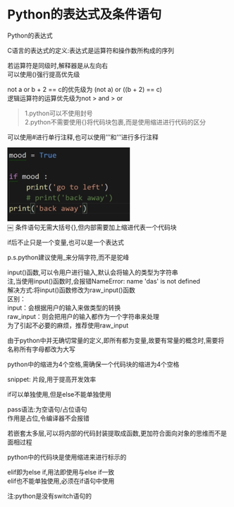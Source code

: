 # Python的表达式及条件语句

Python的表达式

C语言的表达式的定义:表达式是运算符和操作数所构成的序列

若运算符是同级时,解释器是从左向右</br>
可以使用()强行提高优先级

not a or b + 2 == c的优先级为 (not a) or ((b + 2) == c)</br>
逻辑运算符的运算优先级为not > and > or

>1.python可以不使用封号</br>
2.python不需要使用{}将代码块包裹,而是使用缩进进行代码的区分

可以使用#进行单行注释,也可以使用’’’和’’’进行多行注释

![1-1](Snip20180223_1.png)</br>
￼
条件语句无需大括号{},但内部需要加上缩进代表一个代码块

if后不止只是一个变量,也可以是一个表达式

p.s.python建议使用_来分隔字符,而不是驼峰

input()函数,可以令用户进行输入,默认会将输入的类型为字符串</br>
注,当使用input()函数时,会报错NameError: name 'das' is not defined</br>
解决方式:将input()函数修改为raw_input()函数</br>
区别： </br>
input：会根据用户的输入来做类型的转换 </br>
raw_input：则会把用户的输入都作为一个字符串来处理 </br>
为了引起不必要的麻烦，推荐使用raw_input

由于python中并无确切常量的定义,即所有都为变量,故要有常量的概念时,需要将名称所有字母都改为大写

python中的缩进为4个空格,需确保一个代码块的缩进为4个空格

snippet: 片段,用于提高开发效率

if可以单独使用,但是else不能单独使用

pass语法:为空语句/占位语句</br>
作用是占位,令编译器不会报错

若嵌套太多层,可以将内部的代码封装提取成函数,更加符合面向对象的思维而不是面相过程

python中的代码块是使用缩进来进行标示的

elif即为else if,用法即使用与else if一致</br>
elif也不能单独使用,必须在if语句中使用

注:python是没有switch语句的